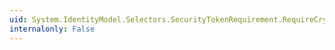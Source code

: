 ```yaml
---
uid: System.IdentityModel.Selectors.SecurityTokenRequirement.RequireCryptographicTokenProperty
internalonly: False
---
```

